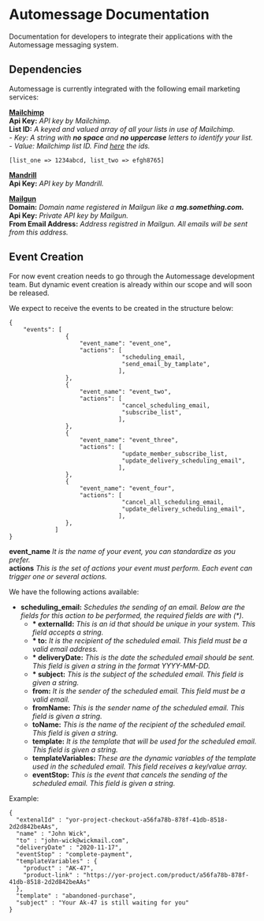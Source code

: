 # Automessage Documentation

Documentation for developers to integrate their applications with the Automessage messaging system.


## Dependencies
Automessage is currently integrated with the following email marketing services:

[**Mailchimp**](https://mailchimp.com)<br>
**Api Key:** *API key by Mailchimp.*<br>
**List ID:** *A keyed and valued array of all your lists in use of Mailchimp.<br>
              - Key: A string with <b>no space</b> and <b>no uppercase</b> letters to identify your list.<br>
              - Value: Mailchimp list ID. Find [here](http://kb.mailchimp.com/lists/managing-subscribers/find-your-list-id) the ids.*<br>
```
[list_one => 1234abcd, list_two => efgh8765]
```
[**Mandrill**](https://mandrill.com)<br>
**Api Key:** *API key by Mandrill.*<br>

[**Mailgun**](https://mailgun.com)<br>
**Domain:** *Domain name registered in Mailgun like a* <i><b>mg.something.com.</b></i><br>
**Api Key:** *Private API key by Mailgun.*<br>
**From Email Address:** *Address registred in Mailgun. All emails will be sent from this address.*<br>

## Event Creation
For now event creation needs to go through the Automessage development team. But dynamic event creation is already within our scope and will soon be released.<br>

We expect to receive the events to be created in the structure below:
```
{
    "events": [
                {
                    "event_name": "event_one",
                    "actions": [
                                "scheduling_email,
                                "send_email_by_tamplate",
                               ],
                },
                {
                    "event_name": "event_two",
                    "actions": [
                                "cancel_scheduling_email,
                                "subscribe_list",
                               ],
                },
                {
                    "event_name": "event_three",
                    "actions": [
                                "update_member_subscribe_list,
                                "update_delivery_scheduling_email",
                               ],
                },
                {
                    "event_name": "event_four",
                    "actions": [
                                "cancel_all_scheduling_email,
                                "update_delivery_scheduling_email",
                               ],
                },
             ]
}
```
**event_name** <i>It is the name of your event, you can standardize as you prefer.</i><br>
**actions** <i>This is the set of actions your event must perform. Each event can trigger one or several actions.</i><br>

We have the following actions available:<br>
* <b>scheduling_email:</b> <i>Schedules the sending of an email. Below are the fields for this action to be performed, the required fields are with (*).</i>
    * <b>* externalId:</b> <i>This is an id that should be unique in your system. This field accepts a string.</i>
    * <b>* to:</b> <i>It is the recipient of the scheduled email. This field must be a valid email address.</i>
    * <b>* deliveryDate:</b> <i>This is the date the scheduled email should be sent. This field is given a string in the format YYYY-MM-DD.</i>
    * <b>* subject:</b> <i>This is the subject of the scheduled email. This field is given a string.</i>
    * <b>from:</b> <i>It is the sender of the scheduled email. This field must be a valid email.</i>
    * <b>fromName:</b> <i>This is the sender name of the scheduled email. This field is given a string.</i>
    * <b>toName:</b> <i>This is the name of the recipient of the scheduled email. This field is given a string.</i>
    * <b>template:</b> <i>It is the template that will be used for the scheduled email. This field is given a string.</i>
    * <b>templateVariables:</b> <i>These are the dynamic variables of the template used in the scheduled email. This field receives a key/value array.</i>
    * <b>eventStop:</b> <i>This is the event that cancels the sending of the scheduled email. This field is given a string.</i>    

Example:
```
{
  "extenalId" : "yor-project-checkout-a56fa78b-878f-41db-8518-2d2d842beAAs",
  "name" : "John Wick",
  "to" : "john-wick@wickmail.com",
  "deliveryDate" : "2020-11-17",
  "eventStop" : "complete-payment",
  "templateVariables" : {
    "product" : "AK-47",
    "product-link" : "https://yor-project.com/product/a56fa78b-878f-41db-8518-2d2d842beAAs"
  },
  "template" : "abandoned-purchase",
  "subject" : "Your Ak-47 is still waiting for you"
}
```

